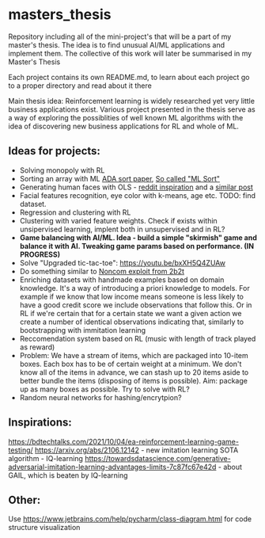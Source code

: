 # masters_thesis

Repository including all of the mini-project's that will be a part of my master's thesis. The idea is to find unusual AI/ML applications and implement them. The collective of this work will later be summarised in my Master's Thesis

Each project contains its own README.md, to learn about each project go to a proper directory and read about it there

Main thesis idea: Reinforcement learning is widely researched yet very little business applications exist. Various project presented in the thesis serve as a way of exploring the possiblities of well known ML algorithms with the idea of discovering new business applications for RL and whole of ML.

## Ideas for projects:

- Solving monopoly with RL
- Sorting an array with ML [ADA sort paper](https://www.researchgate.net/publication/305362015_AdaSort_Adaptive_Sorting_using_Machine_Learning), [So called "ML Sort"](https://arxiv.org/abs/1805.04272)
- Generating human faces with OLS - [reddit inspiration](https://www.reddit.com/r/learnmachinelearning/comments/npojso/built_linear_regression_model_which_can_predict/?utm_medium=android_app&utm_source=share) and a [similar post](https://www.reddit.com/r/artificial/comments/ozsdju/generate_new_images_from_any_userbased_inputs_say/?utm_medium=android_app&utm_source=share)
- Facial features recognition, eye color with k-means, age etc. TODO: find dataset.
- Regression and clustering with RL
- Clustering with varied feature weights. Check if exists within unsipervised learning, implent both in unsupervised and in RL?
- **Game balancing with AI/ML. Idea - build a simple "skirmish" game and balance it with AI. Tweaking game params based on performance. (IN PROGRESS)**
- Solve "Upgraded tic-tac-toe": https://youtu.be/bxXH5Q4ZUAw
- Do something similar to [Noncom exploit from 2b2t](https://github.com/nerdsinspace/nocom-explanation/blob/main/README.md)
- Enriching datasets with handmade examples based on domain knowledge. It's a way of introducing a priori knowledge to models. For example if we know that low income means someone is less likely to have a good credit score we include observations that follow this. Or in RL if we're certain that for a certain state we want a given action we create a number of identical observations indicating that, similarly to bootstrapping with immitation learning
- Reccomendation system based on RL (music with length of track played as reward)
- Problem: We have a stream of items, which are packaged into 10-item boxes. Each box has to be of certain weight at a minimum. We don't know all of the items in advance, we can stash up to 20 items aside to better bundle the items (disposing of items is possible). Aim: package up as many boxes as possible. Try to solve with RL?
- Random neural networks for hashing/encrytpion?

## Inspirations:
https://bdtechtalks.com/2021/10/04/ea-reinforcement-learning-game-testing/
https://arxiv.org/abs/2106.12142 - new imitation learning SOTA algorithm - IQ-learning
https://towardsdatascience.com/generative-adversarial-imitation-learning-advantages-limits-7c87fc67e42d - about GAIL, which is beaten by IQ-learning

## Other:
Use https://www.jetbrains.com/help/pycharm/class-diagram.html for code structure visualization